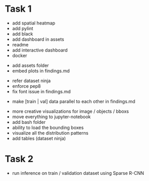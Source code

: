 # Task 1 
- add spatial heatmap
- add pylint
- add black
- add dashboard in assets
- readme
- add interactive dashboard
- docker 
+ add assets folder
+ embed plots in findings.md
- refer dataset ninja
- enforce pep8
- fix font issue in findings.md
+ make [train | val] data parallel to each other in findings.md
- more creative visualizations for image / objects / bboxs
- move everything to jupyter-notebook
- add bash folder
- ability to load the bounding boxes
- visualize all the distribution patterns
- add tables (dataset ninja)

# Task 2
- run inference on train / validation dataset using Sparse R-CNN
